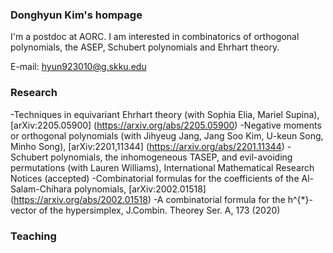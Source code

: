 ### Donghyun Kim's hompage

I'm a postdoc at AORC. I am interested in combinatorics of orthogonal polynomials, the ASEP, Schubert polynomials and Ehrhart theory.

E-mail: hyun923010@g.skku.edu


### Research
-Techniques in equivariant Ehrhart theory (with Sophia Elia, Mariel Supina), [arXiv:2205.05900]
(https://arxiv.org/abs/2205.05900)
-Negative moments or orthogonal polynomials (with Jihyeug Jang, Jang Soo Kim, U-keun Song, Minho Song), [arXiv:2201,11344]
(https://arxiv.org/abs/2201.11344)
-Schubert polynomials, the inhomogeneous TASEP, and evil-avoiding permutations (with Lauren Williams), International Mathematical Research Notices (accepted)
-Combinatorial formulas for the coefficients of the Al-Salam-Chihara polynomials, [arXiv:2002.01518]
(https://arxiv.org/abs/2002.01518)
-A combinatorial formula for the h^{*}-vector of the hypersimplex, J.Combin. Theorey Ser. A, 173 (2020)

### Teaching
